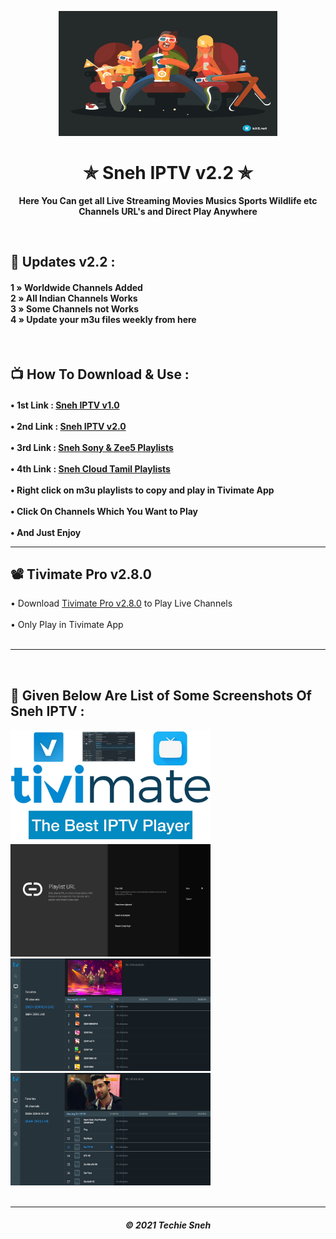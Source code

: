 <p align="center"><img src="snehiptv.gif" width="350" height="200"></p>
<h1 align="center"> ✯ Sneh IPTV v2.2 ✯ </h1>

<p align="center"><b>Here You Can get all Live Streaming Movies Musics Sports Wildlife etc Channels URL's and Direct Play Anywhere</b></p><br>

## 🍃 Updates v2.2 : 
 
<h4>

1 » Worldwide Channels Added<br>
2 » All Indian Channels Works<br>
3 » Some Channels not Works<br>
4 » Update your m3u files weekly from here<br>

</h4>

<br> 

## 📺 How To Download & Use : 

<h4>

• 1st Link : <a href="https://raw.githubusercontent.com/techiesneh/sneh-iptv-m3u/main/sneh-iptv-v1.m3u">Sneh IPTV v1.0</a>  <br><br>
• 2nd Link : <a href="https://raw.githubusercontent.com/techiesneh/sneh-iptv-m3u/main/sneh-new-iptv.m3u">Sneh IPTV v2.0</a>  <br><br>
• 3rd Link : <a href="https://raw.githubusercontent.com/techiesneh/sneh-iptv-m3u/main/Sony%26Zee5-Sneh-IPTV.m3u">Sneh Sony & Zee5 Playlists </a>  <br><br>
• 4th Link : <a href="https://raw.githubusercontent.com/techiesneh/sneh-iptv-m3u/main/CLOUDTAMIL.m3u">Sneh Cloud Tamil Playlists </a>  <br><br>
• Right click on m3u playlists to copy and play in Tivimate App<br><br>
• Click On Channels Which You Want to Play<br><br>
• And Just Enjoy  

---

## 📽 Tivimate Pro v2.8.0

• Download <a href="https://files.moddroid.com/TiviMate%20IPTV%20Player/_TiviMate_2.8.0_Premium.apk">Tivimate Pro v2.8.0</a> to Play Live Channels<br><br>
• Only Play in Tivimate App<br><br>

---

</h4>
<br>


## 🍁 Given Below Are List of Some Screenshots Of Sneh IPTV : 


<div>

<img src="images/iptv1.jpg" alt="IPTV 1" width="320" height="180">
<img src="images/iptv2.jpg" alt="IPTV 2" width="320" height="180"><br>
<img src="images/iptv3.jpg" alt="IPTV 3" width="320" height="180">
<img src="images/iptv4.jpg" alt="IPTV 4" width="320" height="180"><br>

</div>

<br> 
  
---
<h5 align='center'>© 2021 Techie Sneh</h5>
